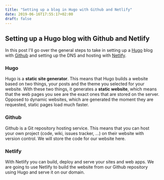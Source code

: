 ```yaml
---
title: "Setting up a blog in Hugo with Github and Netlify"
date: 2019-06-16T17:55:17+02:00
draft: false
---
```


## Setting up a Hugo blog with Github and Netlify

In this post I'll go over the general steps to take in setting up a [Hugo](https://gohugo.io/) blog with [Github](https://github.com/) and setting up the DNS and hosting with [Netlify](https://www.netlify.com/).
<!--more-->
### Hugo
Hugo is a **static site generator**. This means that Hugo builds a website based on two things, your posts and the theme you selected for your website.
With these two things, it generates a **static website**,  which means that the web pages you see are the exact ones that are stored on the server. Opposed to dynamic websites, which are generated the moment they are requested, static pages load much faster.
### Github
Github is a Git repository hosting service. This means that you can host your own project (code, wiki, issues tracker, ...) on their website with version control.
We will store the code for our website here.
### Netlify
With Netlify you can build, deploy and serve your sites and web apps. We are going to use Netlify to build the website from our Github repository using Hugo and serve it on our domain.

